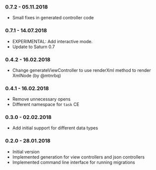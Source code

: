 ### 0.7.2 - 05.11.2018
* Small fixes in generated controller code

### 0.7.1 - 14.07.2018
* EXPERIMENTAL: Add interactive mode.
* Update to Saturn 0.7

### 0.4.2 - 16.02.2018
* Change generateViewController to use renderXml method to render XmlNode (by @mtnrbq)

### 0.4.1 - 16.02.2018
* Remove unnecessary opens
* Different namespace for `task` CE

### 0.3.0 - 02.02.2018
* Add initial support for different data types

### 0.2.0 - 28.01.2018

* Initial version
* Implemented generation for view controllers and json controllers
* Implemented command line interface for running migrations